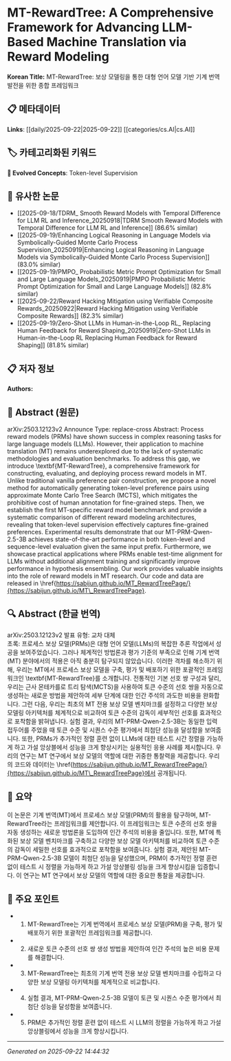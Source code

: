 # MT-RewardTree: A Comprehensive Framework for Advancing LLM-Based Machine Translation via Reward Modeling

**Korean Title:** MT-RewardTree: 보상 모델링을 통한 대형 언어 모델 기반 기계 번역 발전을 위한 종합 프레임워크

## 📋 메타데이터

**Links**: [[daily/2025-09-22|2025-09-22]] [[categories/cs.AI|cs.AI]]

## 🏷️ 카테고리화된 키워드
**🚀 Evolved Concepts**: Token-level Supervision

## 🔗 유사한 논문
- [[2025-09-18/TDRM_ Smooth Reward Models with Temporal Difference for LLM RL and Inference_20250918|TDRM Smooth Reward Models with Temporal Difference for LLM RL and Inference]] (86.6% similar)
- [[2025-09-19/Enhancing Logical Reasoning in Language Models via Symbolically-Guided Monte Carlo Process Supervision_20250919|Enhancing Logical Reasoning in Language Models via Symbolically-Guided Monte Carlo Process Supervision]] (83.0% similar)
- [[2025-09-19/PMPO_ Probabilistic Metric Prompt Optimization for Small and Large Language Models_20250919|PMPO Probabilistic Metric Prompt Optimization for Small and Large Language Models]] (82.8% similar)
- [[2025-09-22/Reward Hacking Mitigation using Verifiable Composite Rewards_20250922|Reward Hacking Mitigation using Verifiable Composite Rewards]] (82.3% similar)
- [[2025-09-19/Zero-Shot LLMs in Human-in-the-Loop RL_ Replacing Human Feedback for Reward Shaping_20250919|Zero-Shot LLMs in Human-in-the-Loop RL Replacing Human Feedback for Reward Shaping]] (81.8% similar)

## 📋 저자 정보

**Authors:** 

## 📄 Abstract (원문)

arXiv:2503.12123v2 Announce Type: replace-cross 
Abstract: Process reward models (PRMs) have shown success in complex reasoning tasks for large language models (LLMs). However, their application to machine translation (MT) remains underexplored due to the lack of systematic methodologies and evaluation benchmarks. To address this gap, we introduce \textbf{MT-RewardTree}, a comprehensive framework for constructing, evaluating, and deploying process reward models in MT. Unlike traditional vanilla preference pair construction, we propose a novel method for automatically generating token-level preference pairs using approximate Monte Carlo Tree Search (MCTS), which mitigates the prohibitive cost of human annotation for fine-grained steps. Then, we establish the first MT-specific reward model benchmark and provide a systematic comparison of different reward modeling architectures, revealing that token-level supervision effectively captures fine-grained preferences. Experimental results demonstrate that our MT-PRM-Qwen-2.5-3B achieves state-of-the-art performance in both token-level and sequence-level evaluation given the same input prefix. Furthermore, we showcase practical applications where PRMs enable test-time alignment for LLMs without additional alignment training and significantly improve performance in hypothesis ensembling. Our work provides valuable insights into the role of reward models in MT research. Our code and data are released in \href{https://sabijun.github.io/MT_RewardTreePage/}{https://sabijun.github.io/MT\_RewardTreePage}.

## 🔍 Abstract (한글 번역)

arXiv:2503.12123v2 발표 유형: 교차 대체  
초록: 프로세스 보상 모델(PRMs)은 대형 언어 모델(LLMs)의 복잡한 추론 작업에서 성공을 보여주었습니다. 그러나 체계적인 방법론과 평가 기준의 부족으로 인해 기계 번역(MT) 분야에서의 적용은 아직 충분히 탐구되지 않았습니다. 이러한 격차를 해소하기 위해, 우리는 MT에서 프로세스 보상 모델을 구축, 평가 및 배포하기 위한 포괄적인 프레임워크인 \textbf{MT-RewardTree}를 소개합니다. 전통적인 기본 선호 쌍 구성과 달리, 우리는 근사 몬테카를로 트리 탐색(MCTS)을 사용하여 토큰 수준의 선호 쌍을 자동으로 생성하는 새로운 방법을 제안하여 세부 단계에 대한 인간 주석의 과도한 비용을 완화합니다. 그런 다음, 우리는 최초의 MT 전용 보상 모델 벤치마크를 설정하고 다양한 보상 모델링 아키텍처를 체계적으로 비교하여 토큰 수준의 감독이 세부적인 선호를 효과적으로 포착함을 밝혀냅니다. 실험 결과, 우리의 MT-PRM-Qwen-2.5-3B는 동일한 입력 접두어를 주었을 때 토큰 수준 및 시퀀스 수준 평가에서 최첨단 성능을 달성함을 보여줍니다. 또한, PRMs가 추가적인 정렬 훈련 없이 LLMs에 대한 테스트 시간 정렬을 가능하게 하고 가설 앙상블에서 성능을 크게 향상시키는 실용적인 응용 사례를 제시합니다. 우리의 연구는 MT 연구에서 보상 모델의 역할에 대한 귀중한 통찰력을 제공합니다. 우리의 코드와 데이터는 \href{https://sabijun.github.io/MT_RewardTreePage/}{https://sabijun.github.io/MT\_RewardTreePage}에서 공개됩니다.

## 📝 요약

이 논문은 기계 번역(MT)에서 프로세스 보상 모델(PRM)의 활용을 탐구하며, MT-RewardTree라는 프레임워크를 제안합니다. 이 프레임워크는 토큰 수준의 선호 쌍을 자동 생성하는 새로운 방법론을 도입하여 인간 주석의 비용을 줄입니다. 또한, MT에 특화된 보상 모델 벤치마크를 구축하고 다양한 보상 모델 아키텍처를 비교하여 토큰 수준의 감독이 세밀한 선호를 효과적으로 포착함을 보여줍니다. 실험 결과, 제안된 MT-PRM-Qwen-2.5-3B 모델이 최첨단 성능을 달성했으며, PRM이 추가적인 정렬 훈련 없이 테스트 시 정렬을 가능하게 하고 가설 앙상블링 성능을 크게 향상시킴을 입증합니다. 이 연구는 MT 연구에서 보상 모델의 역할에 대한 중요한 통찰을 제공합니다.

## 🎯 주요 포인트

- 1. MT-RewardTree는 기계 번역에서 프로세스 보상 모델(PRM)을 구축, 평가 및 배포하기 위한 포괄적인 프레임워크를 제공합니다.

- 2. 새로운 토큰 수준의 선호 쌍 생성 방법을 제안하여 인간 주석의 높은 비용 문제를 해결합니다.

- 3. MT-RewardTree는 최초의 기계 번역 전용 보상 모델 벤치마크를 수립하고 다양한 보상 모델링 아키텍처를 체계적으로 비교합니다.

- 4. 실험 결과, MT-PRM-Qwen-2.5-3B 모델이 토큰 및 시퀀스 수준 평가에서 최첨단 성능을 달성함을 보여줍니다.

- 5. PRM은 추가적인 정렬 훈련 없이 테스트 시 LLM의 정렬을 가능하게 하고 가설 앙상블링에서 성능을 크게 향상시킵니다.

---

*Generated on 2025-09-22 14:44:32*